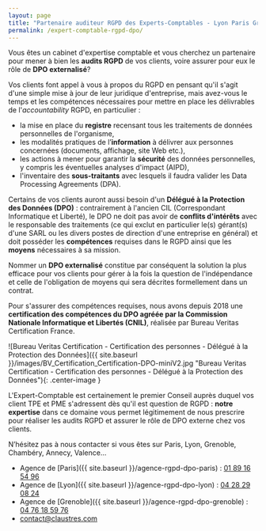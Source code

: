 ```yaml
---
layout: page
title: "Partenaire auditeur RGPD des Experts-Comptables - Lyon Paris Grenoble"
permalink: /expert-comptable-rgpd-dpo/
---
```

Vous êtes un cabinet d'expertise comptable et vous cherchez un partenaire pour mener à bien les **audits RGPD** de vos clients, voire assurer pour eux le rôle de **DPO externalisé**?

Vos clients font appel à vous à propos du RGPD en pensant qu'il s'agit d'une simple mise à jour de leur juridique d'entreprise, mais avez-vous le temps et les compétences nécessaires pour mettre en place les délivrables de l'_accountability_ RGPD, en particulier :
* la mise en place du **registre** recensant tous les traitements de données personnelles de l'organisme,
* les modalités pratiques de l’**information** à délivrer aux personnes concernées (documents, affichage, site Web etc.),
* les actions à mener pour garantir la **sécurité** des données personnelles, y compris les éventuelles analyses d'impact (AIPD),
* l'inventaire des **sous-traitants** avec lesquels il faudra valider les Data Processing Agreements (DPA).

Certains de vos clients auront aussi besoin d'un **Délégué à la Protection des Données (DPO)** : contrairement à l'ancien CIL (Correspondant Informatique et Liberté), le DPO ne doit pas avoir de **conflits d'intérêts** avec le responsable des traitements (ce qui exclut en particulier le(s) gérant(s) d'une SARL ou les divers postes de direction d'une entreprise en général) et doit posséder les **compétences** requises dans le RGPD ainsi que les **moyens** nécessaires à sa mission.

Nommer un **DPO externalisé** constitue par conséquent la solution la plus efficace pour vos clients pour gérer à la fois la question de l'indépendance et celle de l'obligation de moyens qui sera décrites formellement dans un contrat.

Pour s'assurer des compétences requises, nous avons depuis 2018 une **certification des compétences du DPO agréée par la Commission Nationale Informatique et Libertés (CNIL)**, réalisée par Bureau Veritas Certification France.

![Bureau Veritas Certification - Certification des personnes - Délégué à la Protection des Données]({{ site.baseurl }}/images/BV_Certification_Certification-DPO-miniV2.jpg "Bureau Veritas Certification - Certification des personnes - Délégué à la Protection des Données"){: .center-image }

L'Expert-Comptable est certainement le premier Conseil auprès duquel vos client TPE et PME s'adressent dès qu'il est question de RGPD : **notre expertise** dans ce domaine vous permet légitimement de nous prescrire pour réaliser les audits RGPD et assurer le rôle de DPO externe chez vos clients.

N’hésitez pas à nous contacter si vous êtes sur Paris, Lyon, Grenoble, Chambéry, Annecy, Valence…
* Agence de [Paris]({{ site.baseurl }}/agence-rgpd-dpo-paris) : [01 89 16 54 96](tel:+33189165496)
* Agence de [Lyon]({{ site.baseurl }}/agence-rgpd-dpo-lyon) : [04 28 29 08 24](tel:+33428290824)
* Agence de [Grenoble]({{ site.baseurl }}/agence-rgpd-dpo-grenoble) : [04 76 18 59 76](tel:+33476185976)
* [contact@claustres.com](mailto:contact@claustres.com)
